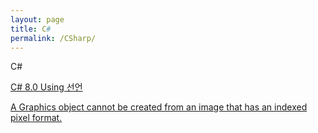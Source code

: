 ```yaml
---
layout: page
title: C#
permalink: /CSharp/
---
```


C&#35;

[C# 8.0 Using 선언](https://meigoarisa.github.io/blog/2019/05/27/2-CSharp-8.0에서-가장-관심있는것)

[A Graphics object cannot be created from an image that has an indexed pixel format.](<https://meigoarisa.github.io/blog/2019/05/27/2-CSharp-A-Graphics-object-cannot-be-created-from-an-image-that-has-an-indexed-pixel-format.>)

